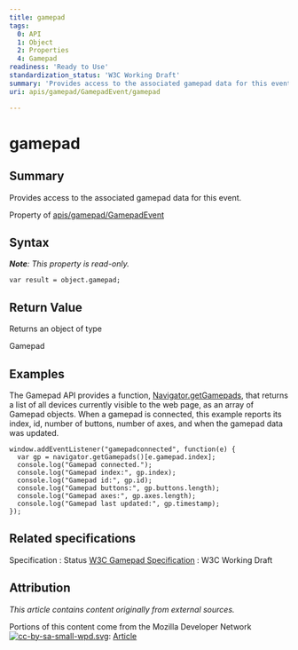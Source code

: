 ```yaml
---
title: gamepad
tags:
  0: API
  1: Object
  2: Properties
  4: Gamepad
readiness: 'Ready to Use'
standardization_status: 'W3C Working Draft'
summary: 'Provides access to the associated gamepad data for this event.'
uri: apis/gamepad/GamepadEvent/gamepad

---
```

# gamepad

## Summary

Provides access to the associated gamepad data for this event.

<span data-meta="applies_to" data-type="key">Property of <span data-type="value">[apis/gamepad/GamepadEvent](/apis/gamepad/GamepadEvent)</span></span>

## Syntax

***Note**: This property is read-only.*

``` {.js}
var result = object.gamepad;
```

## Return Value

<span data-meta="return" data-type="key">Returns an object of type <span data-type="value"></span></span>

Gamepad

## Examples

The Gamepad API provides a function, [Navigator.getGamepads](/dom/Navigator/getGamepads), that returns a list of all devices currently visible to the web page, as an array of Gamepad objects. When a gamepad is connected, this example reports its index, id, number of buttons, number of axes, and when the gamepad data was updated.

``` {.js}
window.addEventListener("gamepadconnected", function(e) {
  var gp = navigator.getGamepads()[e.gamepad.index];
  console.log("Gamepad connected.");
  console.log("Gamepad index:", gp.index);
  console.log("Gamepad id:", gp.id);
  console.log("Gamepad buttons:", gp.buttons.length);
  console.log("Gamepad axes:", gp.axes.length);
  console.log("Gamepad last updated:", gp.timestamp);
});
```

## Related specifications

Specification
:   Status
[W3C Gamepad Specification](https://dvcs.w3.org/hg/gamepad/raw-file/default/gamepad.html)
:   W3C Working Draft

## Attribution

*This article contains content originally from external sources.*

Portions of this content come from the Mozilla Developer Network [![cc-by-sa-small-wpd.svg](/assets/thumb/8/8c/cc-by-sa-small-wpd.svg/120px-cc-by-sa-small-wpd.svg.png)](http://creativecommons.org/licenses/by-sa/3.0/us/): [Article](https://developer.mozilla.org/en-US/docs/Web/Guide/API/Gamepad)

